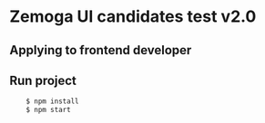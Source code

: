 # Zemoga UI candidates test v2.0

## Applying to frontend developer



## Run project
```bash
	$ npm install
	$ npm start
```